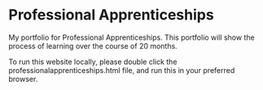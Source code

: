 # Professional Apprenticeships
My portfolio for Professional Apprenticeships. This portfolio will show the process of learning over the course of 20 months.

To run this website locally, please double click the professionalapprenticeships.html file, and run this in your preferred browser.
